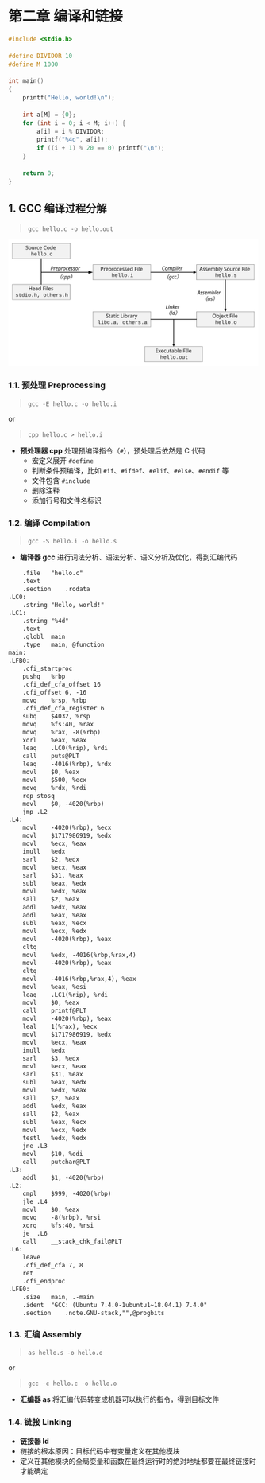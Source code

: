 # 第二章 编译和链接

``` C
#include <stdio.h>

#define DIVIDOR 10
#define M 1000

int main()
{
    printf("Hello, world!\n");
    
    int a[M] = {0};
    for (int i = 0; i < M; i++) {
        a[i] = i % DIVIDOR;
        printf("%4d", a[i]);
        if ((i + 1) % 20 == 0) printf("\n");
    }

    return 0;
}
```

## 1. GCC 编译过程分解

> `gcc hello.c -o hello.out`

<img src = "./编译过程.svg" width = "600px">

### 1.1. 预处理 Preprocessing

> `gcc -E hello.c -o hello.i` 

or

> `cpp hello.c > hello.i`

- **预处理器 cpp** 处理预编译指令（`#`），预处理后依然是 C 代码
  - 宏定义展开 `#define`
  - 判断条件预编译，比如 `#if`、`#ifdef`、`#elif`、`#else`、`#endif` 等
  - 文件包含 `#include`
  - 删除注释
  - 添加行号和文件名标识

### 1.2. 编译 Compilation

> `gcc -S hello.i -o hello.s`

- **编译器 gcc** 进行词法分析、语法分析、语义分析及优化，得到汇编代码

``` x86asm
	.file	"hello.c"
	.text
	.section	.rodata
.LC0:
	.string	"Hello, world!"
.LC1:
	.string	"%4d"
	.text
	.globl	main
	.type	main, @function
main:
.LFB0:
	.cfi_startproc
	pushq	%rbp
	.cfi_def_cfa_offset 16
	.cfi_offset 6, -16
	movq	%rsp, %rbp
	.cfi_def_cfa_register 6
	subq	$4032, %rsp
	movq	%fs:40, %rax
	movq	%rax, -8(%rbp)
	xorl	%eax, %eax
	leaq	.LC0(%rip), %rdi
	call	puts@PLT
	leaq	-4016(%rbp), %rdx
	movl	$0, %eax
	movl	$500, %ecx
	movq	%rdx, %rdi
	rep stosq
	movl	$0, -4020(%rbp)
	jmp	.L2
.L4:
	movl	-4020(%rbp), %ecx
	movl	$1717986919, %edx
	movl	%ecx, %eax
	imull	%edx
	sarl	$2, %edx
	movl	%ecx, %eax
	sarl	$31, %eax
	subl	%eax, %edx
	movl	%edx, %eax
	sall	$2, %eax
	addl	%edx, %eax
	addl	%eax, %eax
	subl	%eax, %ecx
	movl	%ecx, %edx
	movl	-4020(%rbp), %eax
	cltq
	movl	%edx, -4016(%rbp,%rax,4)
	movl	-4020(%rbp), %eax
	cltq
	movl	-4016(%rbp,%rax,4), %eax
	movl	%eax, %esi
	leaq	.LC1(%rip), %rdi
	movl	$0, %eax
	call	printf@PLT
	movl	-4020(%rbp), %eax
	leal	1(%rax), %ecx
	movl	$1717986919, %edx
	movl	%ecx, %eax
	imull	%edx
	sarl	$3, %edx
	movl	%ecx, %eax
	sarl	$31, %eax
	subl	%eax, %edx
	movl	%edx, %eax
	sall	$2, %eax
	addl	%edx, %eax
	sall	$2, %eax
	subl	%eax, %ecx
	movl	%ecx, %edx
	testl	%edx, %edx
	jne	.L3
	movl	$10, %edi
	call	putchar@PLT
.L3:
	addl	$1, -4020(%rbp)
.L2:
	cmpl	$999, -4020(%rbp)
	jle	.L4
	movl	$0, %eax
	movq	-8(%rbp), %rsi
	xorq	%fs:40, %rsi
	je	.L6
	call	__stack_chk_fail@PLT
.L6:
	leave
	.cfi_def_cfa 7, 8
	ret
	.cfi_endproc
.LFE0:
	.size	main, .-main
	.ident	"GCC: (Ubuntu 7.4.0-1ubuntu1~18.04.1) 7.4.0"
	.section	.note.GNU-stack,"",@progbits
```

### 1.3. 汇编 Assembly

> `as hello.s -o hello.o`

or

> `gcc -c hello.c -o hello.o`

- **汇编器 as** 将汇编代码转变成机器可以执行的指令，得到目标文件

### 1.4. 链接 Linking

- **链接器 ld**
- 链接的根本原因：目标代码中有变量定义在其他模块
- 定义在其他模块的全局变量和函数在最终运行时的绝对地址都要在最终链接时才能确定